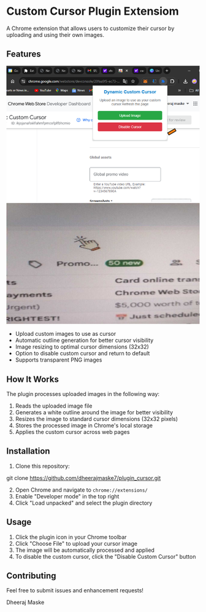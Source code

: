 # Custom Cursor Plugin Extensiom

A Chrome extension that allows users to customize their cursor by uploading and using their own images.

## Features
![Feature ](assets/Demo.png)
![Feature ](assets/Layout_ui.jpeg)

- Upload custom images to use as cursor
- Automatic outline generation for better cursor visibility
- Image resizing to optimal cursor dimensions (32x32)
- Option to disable custom cursor and return to default
- Supports transparent PNG images

## How It Works

The plugin processes uploaded images in the following way:
1. Reads the uploaded image file
2. Generates a white outline around the image for better visibility
3. Resizes the image to standard cursor dimensions (32x32 pixels)
4. Stores the processed image in Chrome's local storage
5. Applies the custom cursor across web pages

## Installation

1. Clone this repository:
 
git clone https://github.com/dheerajmaske7/plugin_cursor.git

2. Open Chrome and navigate to `chrome://extensions/`
3. Enable "Developer mode" in the top right
4. Click "Load unpacked" and select the plugin directory

## Usage

1. Click the plugin icon in your Chrome toolbar
2. Click "Choose File" to upload your cursor image
3. The image will be automatically processed and applied
4. To disable the custom cursor, click the "Disable Custom Cursor" button


## Contributing

Feel free to submit issues and enhancement requests!

Dheeraj Maske
